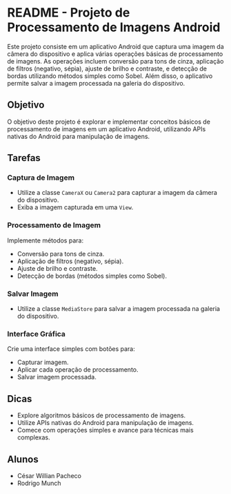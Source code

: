 <h1>README - Projeto de Processamento de Imagens Android</h1>

<p>Este projeto consiste em um aplicativo Android que captura uma imagem da câmera do dispositivo e aplica várias operações básicas de processamento de imagens. As operações incluem conversão para tons de cinza, aplicação de filtros (negativo, sépia), ajuste de brilho e contraste, e detecção de bordas utilizando métodos simples como Sobel. Além disso, o aplicativo permite salvar a imagem processada na galeria do dispositivo.</p>

<h2>Objetivo</h2>

<p>O objetivo deste projeto é explorar e implementar conceitos básicos de processamento de imagens em um aplicativo Android, utilizando APIs nativas do Android para manipulação de imagens.</p>

<h2>Tarefas</h2>

<h3>Captura de Imagem</h3>

<ul>
  <li>Utilize a classe <code>CameraX</code> ou <code>Camera2</code> para capturar a imagem da câmera do dispositivo.</li>
  <li>Exiba a imagem capturada em uma <code>View</code>.</li>
</ul>

<h3>Processamento de Imagem</h3>

<p>Implemente métodos para:</p>

<ul>
  <li>Conversão para tons de cinza.</li>
  <li>Aplicação de filtros (negativo, sépia).</li>
  <li>Ajuste de brilho e contraste.</li>
  <li>Detecção de bordas (métodos simples como Sobel).</li>
</ul>

<h3>Salvar Imagem</h3>

<ul>
  <li>Utilize a classe <code>MediaStore</code> para salvar a imagem processada na galeria do dispositivo.</li>
</ul>

<h3>Interface Gráfica</h3>

<p>Crie uma interface simples com botões para:</p>

<ul>
  <li>Capturar imagem.</li>
  <li>Aplicar cada operação de processamento.</li>
  <li>Salvar imagem processada.</li>
</ul>

<h2>Dicas</h2>

<ul>
  <li>Explore algoritmos básicos de processamento de imagens.</li>
  <li>Utilize APIs nativas do Android para manipulação de imagens.</li>
  <li>Comece com operações simples e avance para técnicas mais complexas.</li>
</ul>

<h2>Alunos</h2>

<ul>
  <li>César Willian Pacheco</li>
  <li>Rodrigo Munch</li>
</ul>
